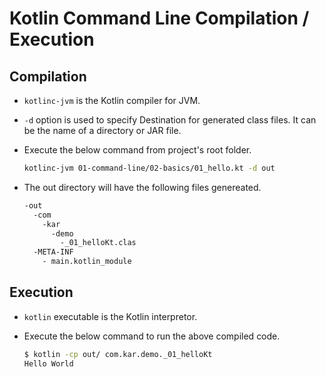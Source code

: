 # Kotlin Command Line Compilation / Execution

## Compilation

- `kotlinc-jvm` is the Kotlin compiler for JVM.
- `-d` option is used to specify Destination for generated class files. It can be the name of a  directory or JAR file.

- Execute the below command from project's root folder.

  ```bash
  kotlinc-jvm 01-command-line/02-basics/01_hello.kt -d out
  ```

- The out directory will have the following files genereated.

  ```bash
  -out
    -com
      -kar
        -demo
          -_01_helloKt.clas
    -META-INF
      - main.kotlin_module
  ```

## Execution

- `kotlin` executable is the Kotlin interpretor.
- Execute the below command to run the above compiled code.

  ```bash
  $ kotlin -cp out/ com.kar.demo._01_helloKt
  Hello World
  ```
  